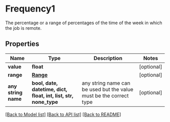 # Frequency1

The percentage or a range of percentages of the time of the week in which the job is remote.

## Properties
Name | Type | Description | Notes
------------ | ------------- | ------------- | -------------
**value** | **float** |  | [optional] 
**range** | [**Range**](Range.md) |  | [optional] 
**any string name** | **bool, date, datetime, dict, float, int, list, str, none_type** | any string name can be used but the value must be the correct type | [optional]

[[Back to Model list]](../README.md#documentation-for-models) [[Back to API list]](../README.md#documentation-for-api-endpoints) [[Back to README]](../README.md)


